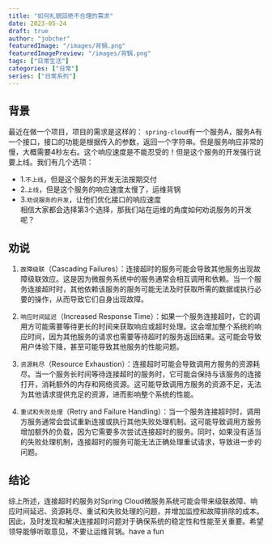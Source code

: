 ```yaml
---
title: "如何礼貌回绝不合理的需求"
date: 2023-05-24
draft: true
author: "jobcher"
featuredImage: "/images/背锅.png"
featuredImagePreview: "/images/背锅.png"
tags: ["日常生活"]
categories: ["日常"]
series: ["日常系列"]
---
```


## 背景
最近在做一个项目，项目的需求是这样的：
`spring-cloud`有一个服务A，服务A有一个接口，接口的功能是根据传入的参数，返回一个字符串。但是服务响应非常的慢，大概需要4秒左右。这个响应速度是不能忍受的！但是这个服务的开发强行说要上线。我们有几个选项：  
- 1.`不上线`，但是这个服务的开发无法按期交付
- 2.`上线`，但是这个服务的响应速度太慢了，运维背锅
- 3.`劝说服务的开发`，让他们优化接口的响应速度  
相信大家都会选择第3个选择，那我们站在运维的角度如何劝说服务的开发呢？

## 劝说
1. `故障级联`（Cascading Failures）：连接超时的服务可能会导致其他服务出现故障级联效应。这是因为微服务系统中的服务通常会相互调用和依赖。当一个服务连接超时时，其他依赖该服务的服务可能无法及时获取所需的数据或执行必要的操作，从而导致它们自身出现故障。

2. `响应时间延迟`（Increased Response Time）：如果一个服务连接超时，它的调用方可能需要等待更长的时间来获取响应或超时处理。这会增加整个系统的响应时间，因为其他服务的请求也需要等待超时的服务返回结果。这可能会导致用户体验下降，甚至可能导致其他服务的性能问题。

3. `资源耗尽`（Resource Exhaustion）：连接超时可能会导致调用方服务的资源耗尽。当一个服务长时间等待连接超时的服务时，它可能会保持与该服务的连接打开，消耗额外的内存和网络资源。这可能导致调用方服务的资源不足，无法为其他请求提供充足的资源，进而影响整个系统的性能。

4. `重试和失败处理`（Retry and Failure Handling）：当一个服务连接超时时，调用方服务通常会尝试重新连接或执行其他失败处理机制。这可能导致调用方服务增加额外的负载，因为它需要多次尝试连接超时的服务。同时，如果没有适当的失败处理机制，连接超时的服务可能无法正确处理重试请求，导致进一步的问题。

## 结论
综上所述，连接超时的服务对Spring Cloud微服务系统可能会带来级联故障、响应时间延迟、资源耗尽、重试和失败处理的问题，并增加监控和故障排除的成本。因此，及时发现和解决连接超时问题对于确保系统的稳定性和性能至关重要。希望领导能够听取意见，不要让运维背锅。have a fun